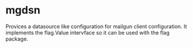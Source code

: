 # mgdsn

Provices a datasource like configuration for mailgun client configuration. It
implements the flag.Value intervface so it can be used with the flag package.
